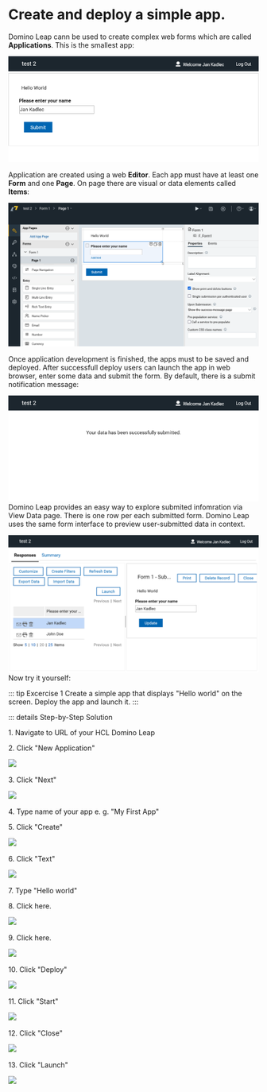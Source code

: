 # Create and deploy a simple app.

Domino Leap cann be used to create complex web forms which are called **Applications**. This is the smallest app:

![](./form.png)

Application are created using a web **Editor**. Each app must have at least one **Form** and one **Page**. On page there are visual or data elements called **Items**:

![](./editing.png)

Once application development is finished, the apps must to be saved and deployed. After successfull deploy users can launch the app in web browser, enter some data and submit the form. By default, there is a submit notification message:

![](./data_sent.png)
Domino Leap provides an easy way to explore submited infomration via View Data page. There is one row per each submitted form. Domino Leap uses the same form interface to preview user-submitted data in context. 

![](./data_view.png)
Now try it yourself:

::: tip Excercise 1
Create a simple app that displays "Hello world" on the screen. Deploy the app and launch it.
:::

::: details Step-by-Step Solution

1\. Navigate to URL of your HCL Domino Leap

2\. Click "New Application"

![](https://ajeuwbhvhr.cloudimg.io/colony-recorder.s3.amazonaws.com/files/2024-02-17/c9b3b07b-01b1-4607-a396-43d9490de6ea/ascreenshot.jpeg?tl_px=237,0&br_px=1312,600&force_format=png&wat_scale=95&wat=1&wat_opacity=0.7&wat_gravity=northwest&wat_url=https://colony-recorder.s3.us-west-1.amazonaws.com/images/watermarks/FB923C_standard.png&wat_pad=502,68)

3\. Click "Next"

![](https://ajeuwbhvhr.cloudimg.io/colony-recorder.s3.amazonaws.com/files/2024-02-17/c8a8cb44-30fd-4c2a-95f7-19023746f90c/ascreenshot.jpeg?tl_px=1218,667&br_px=2293,1268&force_format=png&wat_scale=95&wat=1&wat_opacity=0.7&wat_gravity=northwest&wat_url=https://colony-recorder.s3.us-west-1.amazonaws.com/images/watermarks/FB923C_standard.png&wat_pad=502,265)

4\. Type name of your app e. g. "My First App"

5\. Click "Create"

![](https://ajeuwbhvhr.cloudimg.io/colony-recorder.s3.amazonaws.com/files/2024-02-17/f580f8f1-8970-42f3-a52c-3ddaee2b627f/ascreenshot.jpeg?tl_px=1194,630&br_px=2269,1231&force_format=png&wat_scale=95&wat=1&wat_opacity=0.7&wat_gravity=northwest&wat_url=https://colony-recorder.s3.us-west-1.amazonaws.com/images/watermarks/FB923C_standard.png&wat_pad=502,265)

6\. Click "Text"

![](https://ajeuwbhvhr.cloudimg.io/colony-recorder.s3.amazonaws.com/files/2024-02-17/b770f615-7e8f-4e6e-b1f0-01cc346030ee/ascreenshot.jpeg?tl_px=0,402&br_px=1075,1003&force_format=png&wat_scale=95&wat=1&wat_opacity=0.7&wat_gravity=northwest&wat_url=https://colony-recorder.s3.us-west-1.amazonaws.com/images/watermarks/FB923C_standard.png&wat_pad=132,265)

7\. Type "Hello world"

8\. Click here.

![](https://ajeuwbhvhr.cloudimg.io/colony-recorder.s3.amazonaws.com/files/2024-02-17/61004f5a-9e80-4c3d-8a5f-f5aa8a273780/ascreenshot.jpeg?tl_px=1485,0&br_px=2560,600&force_format=png&wat_scale=95&wat=1&wat_opacity=0.7&wat_gravity=northwest&wat_url=https://colony-recorder.s3.us-west-1.amazonaws.com/images/watermarks/FB923C_standard.png&wat_pad=800,-7)

9\. Click here.

![](https://ajeuwbhvhr.cloudimg.io/colony-recorder.s3.amazonaws.com/files/2024-02-17/d4015305-ab42-4354-aff3-e5e42bdb09c3/ascreenshot.jpeg?tl_px=1485,0&br_px=2560,600&force_format=png&wat_scale=95&wat=1&wat_opacity=0.7&wat_gravity=northwest&wat_url=https://colony-recorder.s3.us-west-1.amazonaws.com/images/watermarks/FB923C_standard.png&wat_pad=857,-9)

10\. Click "Deploy"

![](https://ajeuwbhvhr.cloudimg.io/colony-recorder.s3.amazonaws.com/files/2024-02-17/5c0e7f65-d109-4cdd-95f8-a6213b14a309/ascreenshot.jpeg?tl_px=313,0&br_px=1388,600&force_format=png&wat_scale=95&wat=1&wat_opacity=0.7&wat_gravity=northwest&wat_url=https://colony-recorder.s3.us-west-1.amazonaws.com/images/watermarks/FB923C_standard.png&wat_pad=502,253)

11\. Click "Start"

![](https://ajeuwbhvhr.cloudimg.io/colony-recorder.s3.amazonaws.com/files/2024-02-17/0acc851a-501c-4cfe-b779-0451e7795d83/ascreenshot.jpeg?tl_px=782,400&br_px=1857,1001&force_format=png&wat_scale=95&wat=1&wat_opacity=0.7&wat_gravity=northwest&wat_url=https://colony-recorder.s3.us-west-1.amazonaws.com/images/watermarks/FB923C_standard.png&wat_pad=502,265)

12\. Click "Close"

![](https://ajeuwbhvhr.cloudimg.io/colony-recorder.s3.amazonaws.com/files/2024-02-17/f9a47fdf-c71d-42fb-9f5e-e26b0f42852d/ascreenshot.jpeg?tl_px=997,572&br_px=2072,1173&force_format=png&wat_scale=95&wat=1&wat_opacity=0.7&wat_gravity=northwest&wat_url=https://colony-recorder.s3.us-west-1.amazonaws.com/images/watermarks/FB923C_standard.png&wat_pad=502,265)

13\. Click "Launch"

![](https://ajeuwbhvhr.cloudimg.io/colony-recorder.s3.amazonaws.com/files/2024-02-17/8a444f9a-f426-48bc-946f-4e7150f79a33/ascreenshot.jpeg?tl_px=488,0&br_px=1563,600&force_format=png&wat_scale=95&wat=1&wat_opacity=0.7&wat_gravity=northwest&wat_url=https://colony-recorder.s3.us-west-1.amazonaws.com/images/watermarks/FB923C_standard.png&wat_pad=502,261)


